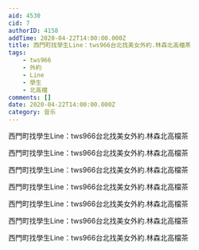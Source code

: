 ```yaml
---
aid: 4530
cid: 7
authorID: 4158
addTime: 2020-04-22T14:00:00.000Z
title: 西門町找學生Line：tws966台北找美女外約.林森北高檔茶
tags:
    - tws966
    - 外約
    - Line
    - 學生
    - 北高檔
comments: []
date: 2020-04-22T14:00:00.000Z
category: 音乐
---
```


西門町找學生Line：tws966台北找美女外約.林森北高檔茶

西門町找學生Line：tws966台北找美女外約.林森北高檔茶

西門町找學生Line：tws966台北找美女外約.林森北高檔茶

西門町找學生Line：tws966台北找美女外約.林森北高檔茶

西門町找學生Line：tws966台北找美女外約.林森北高檔茶

西門町找學生Line：tws966台北找美女外約.林森北高檔茶

西門町找學生Line：tws966台北找美女外約.林森北高檔茶

